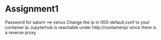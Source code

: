 # Assignment1

Password for saturn ==> venus
Change the ip in 000-default.conf to your container ip
Jupyterhub is reachable under http://containerip/ since there is a reverse proxy
